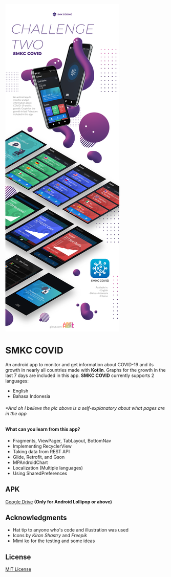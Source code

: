 ![preview](https://github.com/abelherl/smkc-covid/blob/master/git2_new.png?raw=true)

# SMKC COVID
An android app to monitor and get information about COVID-19 and its growth in nearly all countries made with <b>Kotlin</b>. Graphs for the growth in the last 7 days are included in this app. <b>SMKC COVID</b> currently supports 2 languages:
* English
* Bahasa Indonesia

###### *And oh I believe the pic above is a self-explanatory about what pages are in the app

#### What can you learn from this app?
  * Fragments, ViewPager, TabLayout, BottomNav
  * Implementing RecyclerView
  * Taking data from REST API
  * Glide, Retrofit, and Gson
  * MPAndroidChart
  * Localization (Multiple languages)
  * Using SharedPreferences

## APK

[Google Drive](https://drive.google.com/file/d/1OiuCPtfR6QHSGdlhjK_JoE1v3sV1FNSB/view?usp=sharing) **(Only for Android Lollipop or above)**

## Acknowledgments
* Hat tip to anyone who's code and illustration was used
* Icons by <i>Kiran Shastry</i> and <i>Freepik</i>
* Mimi ko for the testing and some ideas

## License
[MIT License](https://github.com/abelherl/smkc-covid/blob/master/LICENSE)
